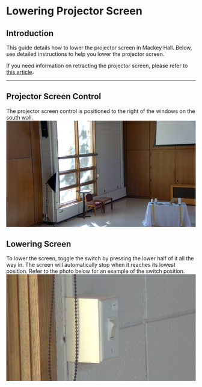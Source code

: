 # Lowering Projector Screen

## Introduction 
This guide details how to lower the projector screen in Mackey Hall. Below, see detailed instructions to help you lower the projector screen. 

 If you need information on retracting the projector screen, please refer to [this article](./retracting_screen.md "Retracting Projector Screen").

---

## Projector Screen Control
 The projector screen control is positioned to the right of the windows on the south wall.
 <br>![Windows on South Wall](../../assets/images/video/raising-lowering_projector_screen/projector_screen_location.png)

## Lowering Screen
 To lower the screen, toggle the switch by pressing the lower half of it all the way in. The screen will automatically stop when it reaches its lowest position. Refer to the photo below for an example of the switch position.
 <br>![Projector Switch](../../assets/images/video/raising-lowering_projector_screen/projector_screen_controls_down.png)